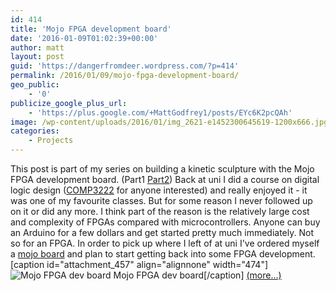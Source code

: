 ```yaml
---
id: 414
title: 'Mojo FPGA development board'
date: '2016-01-09T01:02:39+00:00'
author: matt
layout: post
guid: 'https://dangerfromdeer.wordpress.com/?p=414'
permalink: /2016/01/09/mojo-fpga-development-board/
geo_public:
    - '0'
publicize_google_plus_url:
    - 'https://plus.google.com/+MattGodfrey1/posts/EYc6K2pcQAh'
image: /wp-content/uploads/2016/01/img_2621-e1452300645619-1200x666.jpg
categories:
    - Projects
---
```


This post is part of my series on building a kinetic sculpture with the Mojo FPGA development board. (Part1 [Part2](http://dangerfromdeer.com/2016/03/06/servo-motor-control-with-mojo-fpga-board/)) Back at uni I did a course on digital logic design ([COMP3222](http://www.handbook.unsw.edu.au/undergraduate/courses/2013/COMP3222.html) for anyone interested) and really enjoyed it - it was one of my favourite classes. But for some reason I never followed up on it or did any more. I think part of the reason is the relatively large cost and complexity of FPGAs compared with microcontrollers. Anyone can buy an Arduino for a few dollars and get started pretty much immediately. Not so for an FPGA. In order to pick up where I left of at uni I've ordered myself a [mojo board](https://embeddedmicro.com/products/mojo-v3.html) and plan to start getting back into some FPGA development. \[caption id="attachment\_457" align="alignnone" width="474"\]![Mojo FPGA dev board](http://dangerfromdeer.com/wp-content/uploads/2016/01/mojo_board.png) Mojo FPGA dev board\[/caption\] [<span aria-label="Continue reading Mojo FPGA development board">(more…)</span>](https://dangerfromdeer.com/2016/01/09/mojo-fpga-development-board/#more-414)